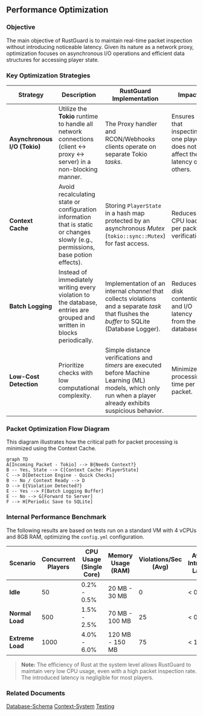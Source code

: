 ## Performance Optimization

### Objective

The main objective of RustGuard is to maintain real-time packet inspection without introducing noticeable latency. Given its nature as a network proxy, optimization focuses on asynchronous I/O operations and efficient data structures for accessing player state.

### Key Optimization Strategies

|Strategy|Description|RustGuard Implementation|Impact|
|---|---|---|---|
|**Asynchronous I/O (Tokio)**|Utilize the **Tokio** runtime to handle all network connections (client $\leftrightarrow$ proxy $\leftrightarrow$ server) in a non-blocking manner.|The Proxy handler and RCON/Webhooks clients operate on separate Tokio _tasks_.|Ensures that inspecting one player does not affect the latency of others.|
|**Context Cache**|Avoid recalculating state or configuration information that is static or changes slowly (e.g., permissions, base potion effects).|Storing `PlayerState` in a hash map protected by an asynchronous _Mutex_ (`tokio::sync::Mutex`) for fast access.|Reduces CPU load per packet verification.|
|**Batch Logging**|Instead of immediately writing every violation to the database, entries are grouped and written in blocks periodically.|Implementation of an internal _channel_ that collects violations and a separate _task_ that flushes the _buffer_ to SQLite (Database Logger).|Reduces disk contention and I/O latency from the database.|
|**Low-Cost Detection**|Prioritize checks with low computational complexity.|Simple distance verifications and _timers_ are executed before Machine Learning (ML) models, which only run when a player already exhibits suspicious behavior.|Minimizes processing time per packet.|

### Packet Optimization Flow Diagram

This diagram illustrates how the critical path for packet processing is minimized using the Context Cache.

```mermaid
graph TD
A[Incoming Packet - Tokio] --> B{Needs Context?}
B -- Yes, State --> C[Context Cache: PlayerState]
C --> D[Detection Engine - Quick Checks]
B -- No / Context Ready --> D
D --> E{Violation Detected?}
E -- Yes --> F[Batch Logging Buffer]
E -- No --> G[Forward to Server]
F --> H[Periodic Save to SQLite]
```





### Internal Performance Benchmark

The following results are based on tests run on a standard VM with 4 vCPUs and 8GB RAM, optimizing the `config.yml` configuration.

|Scenario|Concurrent Players|CPU Usage (Single Core)|Memory Usage (RAM)|Violations/Sec (Avg)|Average Introduced Latency|
|---|---|---|---|---|---|
|**Idle**|50|0.2% - 0.5%|20 MB - 30 MB|0|< 0.1 ms|
|**Normal Load**|500|1.5% - 2.5%|70 MB - 100 MB|25|< 0.5 ms|
|**Extreme Load**|1000|4.0% - 6.0%|120 MB - 150 MB|75|< 1.0 ms|

> **Note:** The efficiency of Rust at the system level allows RustGuard to maintain very low CPU usage, even with a high packet inspection rate. The introduced latency is negligible for most players.

### Related Documents

[Database-Schema](../01-Architecture/Database-Schema.md)
[Context-System](../02-Core-Components/Context-System.md)
[Testing](./Testing.md)
